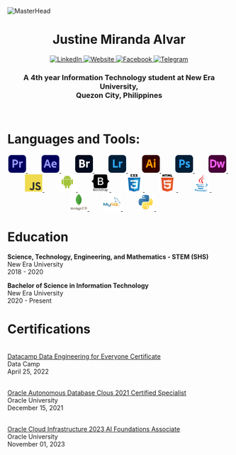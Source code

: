 ![MasterHead](https://media.licdn.com/dms/image/D5616AQEA3CyaBG4qjg/profile-displaybackgroundimage-shrink_350_1400/0/1678204250586?e=1703116800&v=beta&t=K5-9ozajaaQU9l3AR_VNU7Cijc_c-V3i-9vwrecdowE)

<h1 align="center">Justine Miranda Alvar</h1>

<p align="center">
    <a href="https://www.linkedin.com/in/alvar-justine-m-b5a485265/">
        <img src="https://img.shields.io/badge/linkedin-%230077B5.svg?style=for-the-badge&logo=linkedin&logoColor=white" alt="LinkedIn">
    </a>
    <a href="mailto: justinemirandaalvar@gmail.com">
        <img src="https://img.shields.io/badge/Gmail-D14836?style=for-the-badge&logo=gmail&logoColor=white" alt="Website">
    </a>
    <a href="https://www.facebook.com/majazteen">
        <img src="https://img.shields.io/badge/Facebook-%231877F2.svg?style=for-the-badge&logo=Facebook&logoColor=white" alt="Facebook">
    </a>
    <a href="https://t.me/justinexalvar">
        <img src="https://img.shields.io/badge/Telegram-2CA5E0?style=for-the-badge&logo=telegram&logoColor=white" alt="Telegram">
    </a>
</p>



<h3 align="center">
   A 4th year Information Technology student at New Era University, <br> Quezon City, Philippines 
</h3>

<br>

<h1 align="left">Languages and Tools:</h1>
<p align="center"> 
    <a href="https://www.adobe.com/ph_en/products/premiere.html" target="_blank" rel="noreferrer"> 
        <img src="https://github.com/computergnome99/adobe-icons/blob/44727d6798a799ed278d2898edc618a9aaa11019/svg/Icon/Premiere%20Pro.svg" alt="/premierepro" width="40" height="40"/> </a> 
    &nbsp &nbsp &nbsp &nbsp
    <a href="https://www.adobe.com/ph_en/products/aftereffects.html" target="_blank" rel="noreferrer"> 
        <img src="https://github.com/computergnome99/adobe-icons/blob/44727d6798a799ed278d2898edc618a9aaa11019/svg/Icon/After%20Effects.svg" alt="/aftereffects" width="40" height="40"/> </a> 
    &nbsp &nbsp &nbsp &nbsp
    <a href="https://www.adobe.com/ph_en/products/bridge.html" target="_blank" rel="noreferrer"> 
        <img src="https://github.com/computergnome99/adobe-icons/blob/44727d6798a799ed278d2898edc618a9aaa11019/svg/Icon/Bridge.svg" alt="/bridge" width="40" height="40"/> </a> 
    &nbsp &nbsp &nbsp &nbsp
    <a href="https://www.adobe.com/products/photoshop-lightroom.html" target="_blank" rel="noreferrer"> 
        <img src="https://github.com/computergnome99/adobe-icons/blob/44727d6798a799ed278d2898edc618a9aaa11019/svg/Icon/Lightroom.svg" alt="/photoshop-lightroom" width="40" height="40"/> </a> 
    &nbsp &nbsp &nbsp &nbsp
    <a href="https://www.adobe.com/in/products/illustrator.html" target="_blank" rel="noreferrer"> 
        <img src="https://github.com/computergnome99/adobe-icons/blob/44727d6798a799ed278d2898edc618a9aaa11019/svg/Icon/Illustrator.svg" alt="illustrator" width="40" height="40"/> </a> 
    &nbsp &nbsp &nbsp &nbsp
    <a href="https://www.photoshop.com/en" target="_blank" rel="noreferrer"> 
        <img src="https://github.com/computergnome99/adobe-icons/blob/44727d6798a799ed278d2898edc618a9aaa11019/svg/Icon/Photoshop.svg" alt="photoshop" width="40" height="40"/> </a> 
    &nbsp &nbsp &nbsp &nbsp
    <a href="https://www.adobe.com/ph_en/products/dreamweaver.html" target="_blank" rel="noreferrer"> 
        <img src="https://github.com/computergnome99/adobe-icons/blob/44727d6798a799ed278d2898edc618a9aaa11019/svg/Icon/Dreamweaver.svg" alt="dreamweaver" width="40" height="40"/> </a> 
    &nbsp &nbsp &nbsp &nbsp
    <a href="https://developer.mozilla.org/en-US/docs/Web/JavaScript" target="_blank" rel="noreferrer"> 
        <img src="https://raw.githubusercontent.com/devicons/devicon/master/icons/javascript/javascript-original.svg" alt="javascript" width="40" height="40"/> </a> 
    &nbsp &nbsp &nbsp &nbsp
    <a href="https://developer.android.com" target="_blank" rel="noreferrer"> 
        <img src="https://raw.githubusercontent.com/devicons/devicon/master/icons/android/android-original-wordmark.svg" alt="android" width="40" height="40"/> </a> 
    &nbsp &nbsp &nbsp &nbsp
    <a href="https://getbootstrap.com" target="_blank" rel="noreferrer"> 
        <img src="https://raw.githubusercontent.com/devicons/devicon/master/icons/bootstrap/bootstrap-plain-wordmark.svg" alt="bootstrap" width="40" height="40"/> </a> 
    &nbsp &nbsp &nbsp &nbsp
    <a href="https://www.w3schools.com/css/" target="_blank" rel="noreferrer"> 
        <img src="https://raw.githubusercontent.com/devicons/devicon/master/icons/css3/css3-original-wordmark.svg" alt="css3" width="40" height="40"/> </a> 
    &nbsp &nbsp &nbsp &nbsp
    <a href="https://www.w3.org/html/" target="_blank" rel="noreferrer"> 
        <img src="https://raw.githubusercontent.com/devicons/devicon/master/icons/html5/html5-original-wordmark.svg" alt="html5" width="40" height="40"/> </a> 
    &nbsp &nbsp &nbsp &nbsp
    <a href="https://www.java.com" target="_blank" rel="noreferrer"> 
        <img src="https://raw.githubusercontent.com/devicons/devicon/master/icons/java/java-original.svg" alt="java" width="40" height="40"/> </a> 
    &nbsp &nbsp &nbsp &nbsp
    <a href="https://www.mongodb.com/" target="_blank" rel="noreferrer"> 
        <img src="https://raw.githubusercontent.com/devicons/devicon/master/icons/mongodb/mongodb-original-wordmark.svg" alt="mongodb" width="40" height="40"/> </a> 
    &nbsp &nbsp &nbsp &nbsp
    <a href="https://www.mysql.com/" target="_blank" rel="noreferrer"> 
        <img src="https://raw.githubusercontent.com/devicons/devicon/master/icons/mysql/mysql-original-wordmark.svg" alt="mysql" width="40" height="40"/> </a> 
    &nbsp &nbsp &nbsp &nbsp
    <a href="https://www.python.org" target="_blank" rel="noreferrer"> 
        <img src="https://raw.githubusercontent.com/devicons/devicon/master/icons/python/python-original.svg" alt="python" width="40" height="40"/> </a>
    &nbsp &nbsp &nbsp &nbsp
</p>

<h1 align="left">Education</h1>

<p align="left">
    <b>Science, Technology, Engineering, and Mathematics - STEM (SHS) </b> 
    <br> New Era University <br> 2018 - 2020 <br>
</p>

<p align="left">
    <b>Bachelor of Science in Information Technology </b> 
    <br>New Era University <br>2020 - Present <br>
</p>


<h1 align="left">Certifications</h1>


<p align ="left">
    <a href="https://drive.google.com/file/d/12t7NrshwvYpFyr1Wjwm6YzBkgwNXl7fE/view?usp=share_link">
    <br>Datacamp Data Engineering for Everyone Certificate</a> 
    <br>Data Camp <br>April 25, 2022 
    </center>
</p>
    
<p align ="left">
    <a href="https://drive.google.com/file/d/187gtQ6f8vFFIshcDGab41W8uyaDBQfGn/view?usp=share_link">
    <br>Oracle Autonomous Database Clous 2021 Certified Specialist</a>
    <br>Oracle University <br> December 15, 2021 
    </center>
</p>

<p align ="left">
    <a href="https://brm-certview.oracle.com/ords/certview/ecertificate?ssn=OC4778877&trackId=OCI23AIFCA&key=e7c07a18d1fabed3f128a5a4d7d82bb9132c3c4a">
    <br>Oracle Cloud Infrastructure 2023 AI Foundations Associate</a>
    <br>Oracle University <br> November 01, 2023
    </center>
</p>
